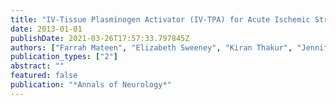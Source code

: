 ```yaml
---
title: "IV-Tissue Plasminogen Activator (IV-TPA) for Acute Ischemic Stroke (AIS) in HIV+ Adults: S414."
date: 2013-01-01
publishDate: 2021-03-26T17:57:33.797845Z
authors: ["Farrah Mateen", "Elizabeth Sweeney", "Kiran Thakur", "Jennifer Lyons", "Bryan Smith", "Anna Cervantes-Arslanian", "Russell Shinohara", "Lee Schwamm", "Mitchell Elkind", "Josh Willey"]
publication_types: ["2"]
abstract: ""
featured: false
publication: "*Annals of Neurology*"
---
```


